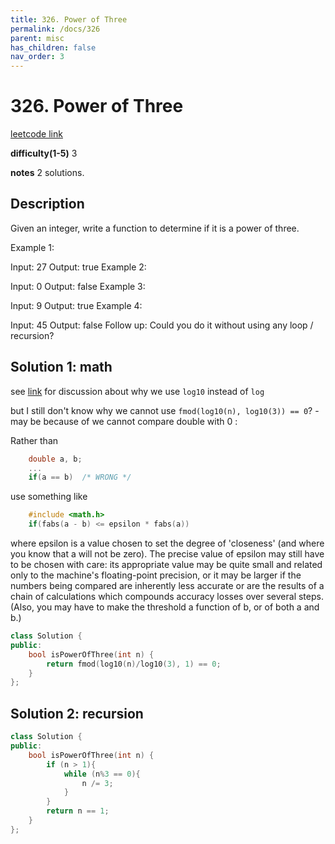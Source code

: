 ```yaml
---
title: 326. Power of Three
permalink: /docs/326
parent: misc
has_children: false
nav_order: 3
---
```

# 326. Power of Three
[leetcode link](https://leetcode.com/problems/power-of-three/)

**difficulty(1-5)** 
3

**notes** 
2 solutions.

## Description
Given an integer, write a function to determine if it is a power of three.

Example 1:

Input: 27
Output: true
Example 2:

Input: 0
Output: false
Example 3:

Input: 9
Output: true
Example 4:

Input: 45
Output: false
Follow up:
Could you do it without using any loop / recursion?

## Solution 1: math
see [link](https://leetcode.com/problems/power-of-three/discuss/77876/**-A-summary-of-all-solutions-(new-method-included-at-15%3A30pm-Jan-8th)) for discussion about why we use `log10` instead of `log`

but I still don't know why we cannot use `fmod(log10(n), log10(3)) == 0`? - may be because of we cannot
compare double with 0 :

Rather than
```c++
	double a, b;
	...
	if(a == b)	/* WRONG */
```
use something like
```c++
	#include <math.h>
	if(fabs(a - b) <= epsilon * fabs(a))
```
where epsilon is a value chosen to set the degree of 'closeness' (and where you know that a will not be zero). The precise value of epsilon may still have to be chosen with care: its appropriate value may be quite small and related only to the machine's floating-point precision, or it may be larger if the numbers being compared are inherently less accurate or are the results of a chain of calculations which compounds accuracy losses over several steps. (Also, you may have to make the threshold a function of b, or of both a and b.)

```c++
class Solution {
public:
    bool isPowerOfThree(int n) {
        return fmod(log10(n)/log10(3), 1) == 0;
    }
};
``` 

## Solution 2: recursion
```c++
class Solution {
public:
    bool isPowerOfThree(int n) {
        if (n > 1){
            while (n%3 == 0){
                n /= 3;
            }
        }
        return n == 1;
    }
};
```

<!-- 
Default label
{: .label }

Blue label
{: .label .label-blue }

Stable
{: .label .label-green }

New release
{: .label .label-purple }

Coming soon
{: .label .label-yellow }

Deprecated
{: .label .label-red } -->
